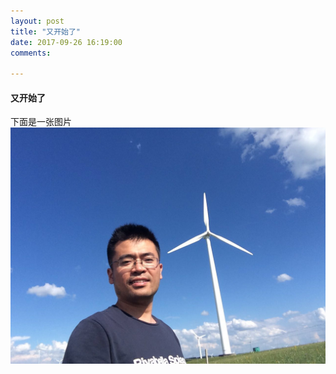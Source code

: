 ```yaml
---
layout: post
title: "又开始了"
date: 2017-09-26 16:19:00
comments:

---
```


#### 又开始了

下面是一张图片
![wind-man](../images/wind-man.jpeg)
